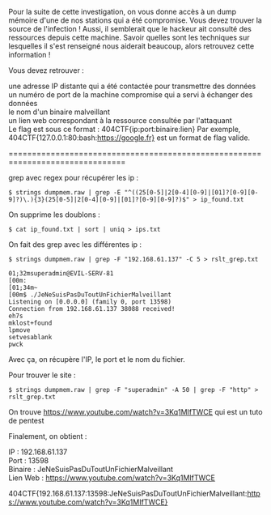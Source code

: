 Pour la suite de cette investigation, on vous donne accès à un dump mémoire d'une de nos stations qui a été compromise. Vous devez trouver la source de l'infection ! Aussi, il semblerait que le hackeur ait consulté des ressources depuis cette machine. Savoir quelles sont les techniques sur lesquelles il s'est renseigné nous aiderait beaucoup, alors retrouvez cette information !

Vous devez retrouver :

une adresse IP distante qui a été contactée pour transmettre des données\
un numéro de port de la machine compromise qui a servi à échanger des données\
le nom d'un binaire malveillant\
un lien web correspondant à la ressource consultée par l'attaquant\
Le flag est sous ce format : 404CTF{ip:port:binaire:lien} Par exemple, 404CTF{127.0.0.1:80:bash:https://google.fr} est un format de flag valide.

===============================================================================

grep avec regex pour récupérer les ip :

`$ strings dumpmem.raw | grep -E "^((25[0-5]|2[0-4][0-9]|[01]?[0-9][0-9]?)\.){3}(25[0-5]|2[0-4][0-9]|[01]?[0-9][0-9]?)$" > ip_found.txt`

On supprime les doublons :

`$ cat ip_found.txt | sort | uniq > ips.txt`

On fait des grep avec les différentes ip :

`$ strings dumpmem.raw | grep -F "192.168.61.137" -C 5 > rslt_grep.txt`

```
01;32msuperadmin@EVIL-SERV-81
[00m:
[01;34m~
[00m$ ./JeNeSuisPasDuToutUnFichierMalveillant 
Listening on [0.0.0.0] (family 0, port 13598)
Connection from 192.168.61.137 38088 received!
eh7s
mklost+found
lpmove
setvesablank
pwck
```

Avec ça, on récupère l'IP, le port et le nom du fichier.

Pour trouver le site :

`$ strings dumpmem.raw | grep -F "superadmin" -A 50 | grep -F "http" > rslt_grep.txt`

On trouve https://www.youtube.com/watch?v=3Kq1MIfTWCE qui est un tuto de pentest

Finalement, on obtient :

IP : 192.168.61.137\
Port : 13598\
Binaire : JeNeSuisPasDuToutUnFichierMalveillant\
Lien Web : https://www.youtube.com/watch?v=3Kq1MIfTWCE

404CTF{192.168.61.137:13598:JeNeSuisPasDuToutUnFichierMalveillant:https://www.youtube.com/watch?v=3Kq1MIfTWCE}
